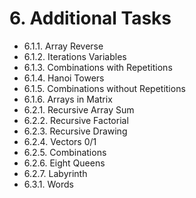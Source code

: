 ﻿# 6. Additional Tasks
- 6.1.1. Array Reverse
- 6.1.2. Iterations Variables 
- 6.1.3. Combinations with Repetitions
- 6.1.4. Hanoi Towers
- 6.1.5. Combinations without Repetitions
- 6.1.6. Arrays in Matrix
- 6.2.1. Recursive Array Sum
- 6.2.2. Recursive Factorial
- 6.2.3. Recursive Drawing
- 6.2.4. Vectors 0/1 
- 6.2.5. Combinations
- 6.2.6. Eight Queens
- 6.2.7. Labyrinth
- 6.3.1. Words
